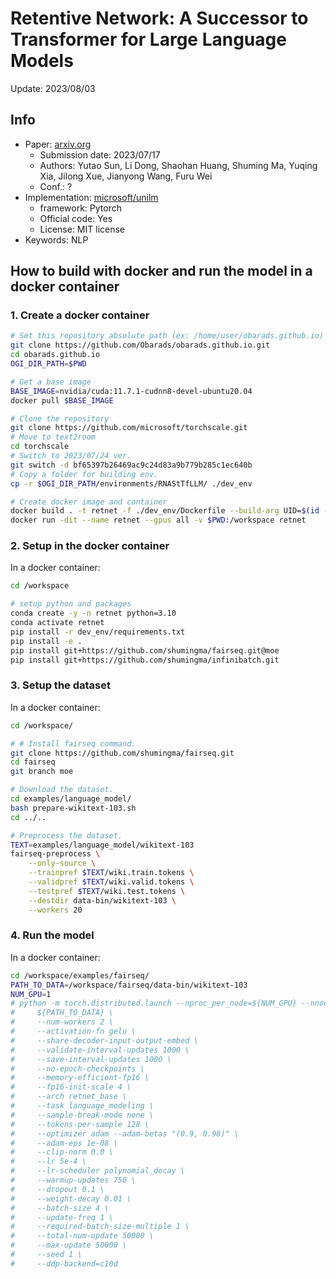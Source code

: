 # Retentive Network: A Successor to Transformer for Large Language Models

Update: 2023/08/03

## Info
- Paper: [arxiv.org](https://arxiv.org/abs/2307.08621)
  - Submission date: 2023/07/17
  - Authors: Yutao Sun, Li Dong, Shaohan Huang, Shuming Ma, Yuqing Xia, Jilong Xue, Jianyong Wang, Furu Wei
  - Conf.: ?
- Implementation: [microsoft/unilm](https://github.com/microsoft/unilm/tree/master/retnet)
  - framework: Pytorch
  - Official code: Yes
  - License: MIT license
- Keywords: NLP

## How to build with docker and run the model in a docker container
### 1. Create a docker container
```bash
# Set this repository absolute path (ex: /home/user/obarads.github.io)
git clone https://github.com/Obarads/obarads.github.io.git
cd obarads.github.io
OGI_DIR_PATH=$PWD

# Get a base image
BASE_IMAGE=nvidia/cuda:11.7.1-cudnn8-devel-ubuntu20.04
docker pull $BASE_IMAGE

# Clone the repository
git clone https://github.com/microsoft/torchscale.git
# Move to text2room
cd torchscale
# Switch to 2023/07/24 ver.
git switch -d bf65397b26469ac9c24d83a9b779b285c1ec640b
# Copy a folder for building env.
cp -r $OGI_DIR_PATH/environments/RNAStTfLLM/ ./dev_env

# Create docker image and container
docker build . -t retnet -f ./dev_env/Dockerfile --build-arg UID=$(id -u) --build-arg GID=$(id -g) --build-arg BASE_IMAGE=$BASE_IMAGE
docker run -dit --name retnet --gpus all -v $PWD:/workspace retnet
```

### 2. Setup in the docker container
In a docker container:
```bash
cd /workspace

# setup python and packages
conda create -y -n retnet python=3.10
conda activate retnet
pip install -r dev_env/requirements.txt
pip install -e .
pip install git+https://github.com/shumingma/fairseq.git@moe
pip install git+https://github.com/shumingma/infinibatch.git
```

### 3. Setup the dataset
In a docker container:
```bash
cd /workspace/

# # Install fairseq command.
git clone https://github.com/shumingma/fairseq.git
cd fairseq
git branch moe 

# Download the dataset.
cd examples/language_model/
bash prepare-wikitext-103.sh
cd ../..

# Preprocess the dataset.
TEXT=examples/language_model/wikitext-103
fairseq-preprocess \
    --only-source \
    --trainpref $TEXT/wiki.train.tokens \
    --validpref $TEXT/wiki.valid.tokens \
    --testpref $TEXT/wiki.test.tokens \
    --destdir data-bin/wikitext-103 \
    --workers 20
```

### 4. Run the model
In a docker container:
```bash
cd /workspace/examples/fairseq/
PATH_TO_DATA=/workspace/fairseq/data-bin/wikitext-103
NUM_GPU=1
# python -m torch.distributed.launch --nproc_per_node=${NUM_GPU} --nnodes=1 train.py \
#     ${PATH_TO_DATA} \
#     --num-workers 2 \
#     --activation-fn gelu \
#     --share-decoder-input-output-embed \
#     --validate-interval-updates 1000 \
#     --save-interval-updates 1000 \
#     --no-epoch-checkpoints \
#     --memory-efficient-fp16 \
#     --fp16-init-scale 4 \
#     --arch retnet_base \
#     --task language_modeling \
#     --sample-break-mode none \
#     --tokens-per-sample 128 \
#     --optimizer adam --adam-betas "(0.9, 0.98)" \
#     --adam-eps 1e-08 \
#     --clip-norm 0.0 \
#     --lr 5e-4 \
#     --lr-scheduler polynomial_decay \
#     --warmup-updates 750 \
#     --dropout 0.1 \
#     --weight-decay 0.01 \
#     --batch-size 4 \
#     --update-freq 1 \
#     --required-batch-size-multiple 1 \
#     --total-num-update 50000 \
#     --max-update 50000 \
#     --seed 1 \
#     --ddp-backend=c10d
```




